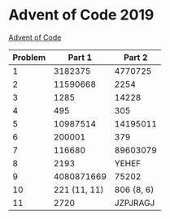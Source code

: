 # Advent of Code 2019

[Advent of Code](adventofcode.com)

| Problem | Part 1       | Part 2     |
| ------- | ------------ | ---------- |
| 1       | 3182375      | 4770725    |
| 2       | 11590668     | 2254       |
| 3       | 1285         | 14228      |
| 4       | 495          | 305        |
| 5       | 10987514     | 14195011   |
| 6       | 200001       | 379        |
| 7       | 116680       | 89603079   |
| 8       | 2193         | YEHEF      |
| 9       | 4080871669   | 75202      |
| 10      | 221 (11, 11) | 806 (8, 6) |
| 11 | 2720 | JZPJRAGJ |
